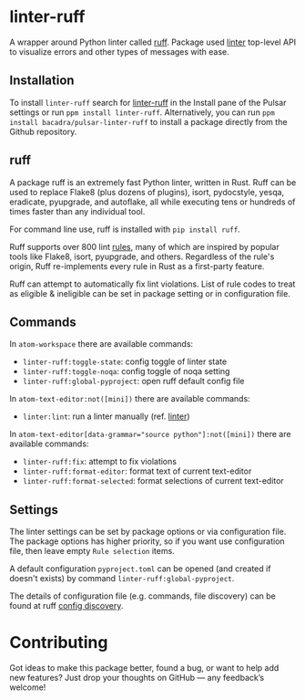 # linter-ruff

A wrapper around Python linter called [ruff](https://github.com/astral-sh/ruff). Package used [linter](https://github.com/steelbrain/linter) top-level API to visualize errors and other types of messages with ease.

## Installation

To install `linter-ruff` search for [linter-ruff](https://web.pulsar-edit.dev/packages/linter-ruff) in the Install pane of the Pulsar settings or run `ppm install linter-ruff`. Alternatively, you can run `ppm install bacadra/pulsar-linter-ruff` to install a package directly from the Github repository.

## ruff

A package ruff is an extremely fast Python linter, written in Rust. Ruff can be used to replace Flake8 (plus dozens of plugins), isort, pydocstyle, yesqa, eradicate, pyupgrade, and autoflake, all while executing tens or hundreds of times faster than any individual tool.

For command line use, ruff is installed with `pip install ruff`.

Ruff supports over 800 lint [rules](https://docs.astral.sh/ruff/rules/), many of which are inspired by popular tools like Flake8, isort, pyupgrade, and others. Regardless of the rule's origin, Ruff re-implements every rule in Rust as a first-party feature.

Ruff can attempt to automatically fix lint violations. List of rule codes to treat as eligible & ineligible can be set in package setting or in configuration file.

## Commands

In `atom-workspace` there are available commands:

- `linter-ruff:toggle-state`: config toggle of linter state
- `linter-ruff:toggle-noqa`: config toggle of noqa setting
- `linter-ruff:global-pyproject`: open ruff default config file

In `atom-text-editor:not([mini])` there are available commands:

- `linter:lint`: run a linter manually (ref. [linter](https://github.com/steelbrain/linter))

In `atom-text-editor[data-grammar="source python"]:not([mini])` there are available commands:

- `linter-ruff:fix`: attempt to fix violations
- `linter-ruff:format-editor`: format text of current text-editor
- `linter-ruff:format-selected`: format selections of current text-editor

## Settings

The linter settings can be set by package options or via configuration file. The package options has higher priority, so if you want use configuration file, then leave empty `Rule selection` items.

A default configuration `pyproject.toml` can be opened (and created if doesn't exists) by command `linter-ruff:global-pyproject`.

The details of configuration file (e.g. commands, file discovery) can be found at ruff [config discovery](https://docs.astral.sh/ruff/configuration/#config-file-discovery).

# Contributing

Got ideas to make this package better, found a bug, or want to help add new features? Just drop your thoughts on GitHub — any feedback’s welcome!
